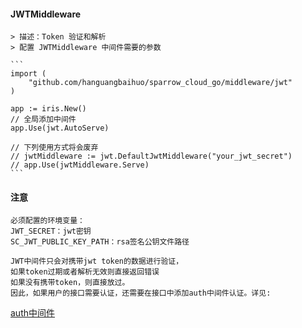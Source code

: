 #### JWTMiddleware ####

    > 描述：Token 验证和解析
    > 配置 JWTMiddleware 中间件需要的参数

    ```
    import (
        "github.com/hanguangbaihuo/sparrow_cloud_go/middleware/jwt"
    )

    app := iris.New()
    // 全局添加中间件
    app.Use(jwt.AutoServe)

    // 下列使用方式将会废弃
    // jwtMiddleware := jwt.DefaultJwtMiddleware("your_jwt_secret")
    // app.Use(jwtMiddleware.Serve)
    ```

#### 注意

    必须配置的环境变量：
    JWT_SECRET：jwt密钥
    SC_JWT_PUBLIC_KEY_PATH：rsa签名公钥文件路径

    JWT中间件只会对携带jwt token的数据进行验证，
    如果token过期或者解析无效则直接返回错误
    如果没有携带token，则直接放过。
    因此，如果用户的接口需要认证，还需要在接口中添加auth中间件认证。详见:
[auth中间件](/middleware/auth/README.md)
